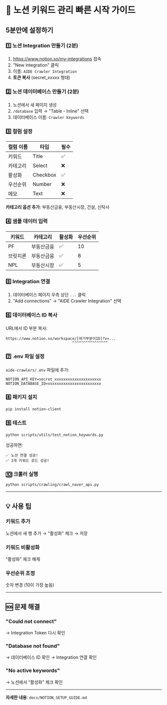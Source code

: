 # 🚀 노션 키워드 관리 빠른 시작 가이드

## 5분만에 설정하기

### 1️⃣ 노션 Integration 만들기 (2분)

1. https://www.notion.so/my-integrations 접속
2. "New integration" 클릭
3. 이름: `AIDE Crawler Integration`
4. **토큰 복사** (secret_xxxxx 형태)

### 2️⃣ 노션 데이터베이스 만들기 (2분)

1. 노션에서 새 페이지 생성
2. `/database` 입력 → "Table - Inline" 선택
3. 데이터베이스 이름: `Crawler Keywords`

### 3️⃣ 컬럼 설정

| 컬럼 이름 | 타입 | 필수 |
|-----------|------|------|
| 키워드 | Title | ✅ |
| 카테고리 | Select | ❌ |
| 활성화 | Checkbox | ✅ |
| 우선순위 | Number | ❌ |
| 메모 | Text | ❌ |

**카테고리 옵션 추가**: 부동산금융, 부동산시장, 건설, 신탁사

### 4️⃣ 샘플 데이터 입력

| 키워드 | 카테고리 | 활성화 | 우선순위 |
|--------|---------|--------|---------|
| PF | 부동산금융 | ✅ | 10 |
| 브릿지론 | 부동산금융 | ✅ | 8 |
| NPL | 부동산시장 | ✅ | 5 |

### 5️⃣ Integration 연결

1. 데이터베이스 페이지 우측 상단 `...` 클릭
2. "Add connections" → "AIDE Crawler Integration" 선택

### 6️⃣ 데이터베이스 ID 복사

URL에서 ID 부분 복사:
```
https://www.notion.so/workspace/[여기부분이ID]?v=...
                              ^^^^^^^^^^^^^^^^
```

### 7️⃣ .env 파일 설정

`aide-crawlers/.env` 파일에 추가:

```env
NOTION_API_KEY=secret_xxxxxxxxxxxxxxxxxxxxx
NOTION_DATABASE_ID=xxxxxxxxxxxxxxxxxxxxxxxx
```

### 8️⃣ 패키지 설치

```bash
pip install notion-client
```

### 9️⃣ 테스트

```bash
python scripts/utils/test_notion_keywords.py
```

성공하면:
```
✅ 노션 연결 성공!
✅ 3개 키워드 로드 성공!
```

### 🔟 크롤러 실행

```bash
python scripts/crawling/crawl_naver_api.py
```

---

## 💡 사용 팁

### 키워드 추가
노션에서 새 행 추가 → "활성화" 체크 → 저장

### 키워드 비활성화
"활성화" 체크 해제

### 우선순위 조정
숫자 변경 (10이 가장 높음)

---

## 🆘 문제 해결

### "Could not connect"
→ Integration Token 다시 확인

### "Database not found"
→ 데이터베이스 ID 확인
→ Integration 연결 확인

### "No active keywords"
→ 노션에서 "활성화" 체크 확인

---

**자세한 내용**: `docs/NOTION_SETUP_GUIDE.md`
